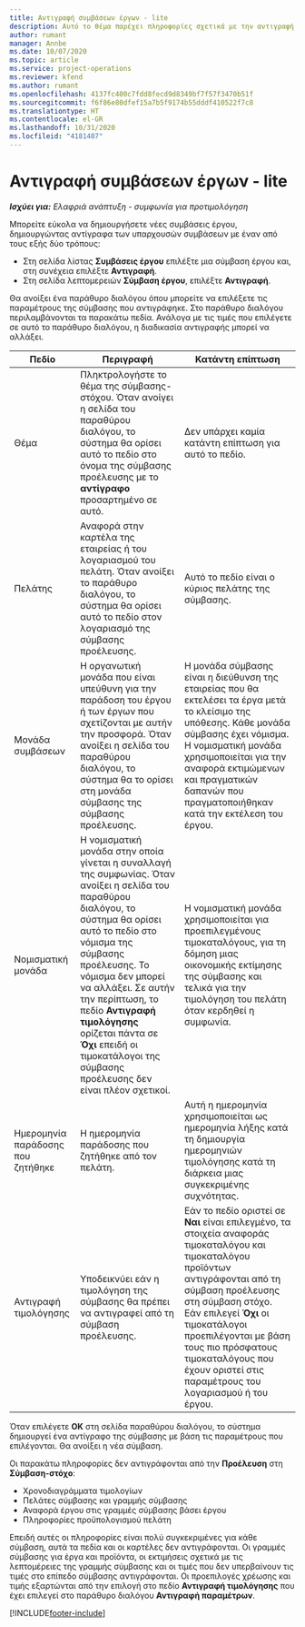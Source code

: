 ```yaml
---
title: Αντιγραφή συμβάσεων έργων - lite
description: Αυτό το θέμα παρέχει πληροφορίες σχετικά με την αντιγραφή συμβάσεων έργου στο Project Operations.
author: rumant
manager: Annbe
ms.date: 10/07/2020
ms.topic: article
ms.service: project-operations
ms.reviewer: kfend
ms.author: rumant
ms.openlocfilehash: 4137fc400c7fdd8fecd9d8349bf7f57f3470b51f
ms.sourcegitcommit: f6f86e80dfef15a7b5f9174b55dddf410522f7c8
ms.translationtype: HT
ms.contentlocale: el-GR
ms.lasthandoff: 10/31/2020
ms.locfileid: "4181407"
---
```

# <a name="copy-project-contracts---lite"></a>Αντιγραφή συμβάσεων έργων - lite

_**Ισχύει για:** Ελαφριά ανάπτυξη - συμφωνία για προτιμολόγηση_

Μπορείτε εύκολα να δημιουργήσετε νέες συμβάσεις έργου, δημιουργώντας αντίγραφα των υπαρχουσών συμβάσεων με έναν από τους εξής δύο τρόπους: 

  - Στη σελίδα λίστας **Συμβάσεις έργου** επιλέξτε μια σύμβαση έργου και, στη συνέχεια επιλέξτε **Αντιγραφή**.
  - Στη σελίδα λεπτομερειών **Σύμβαση έργου**, επιλέξτε **Αντιγραφή**.

Θα ανοίξει ένα παράθυρο διαλόγου όπου μπορείτε να επιλέξετε τις παραμέτρους της σύμβασης που αντιγράφηκε. Στο παράθυρο διαλόγου περιλαμβάνονται τα παρακάτω πεδία. Ανάλογα με τις τιμές που επιλέγετε σε αυτό το παράθυρο διαλόγου, η διαδικασία αντιγραφής μπορεί να αλλάξει.

| **Πεδίο** | **Περιγραφή** | **Κατάντη επίπτωση** |
| --- | --- | --- |
| Θέμα | Πληκτρολογήστε το θέμα της σύμβασης-στόχου. Όταν ανοίγει η σελίδα του παραθύρου διαλόγου, το σύστημα θα ορίσει αυτό το πεδίο στο όνομα της σύμβασης προέλευσης με το **αντίγραφο** προσαρτημένο σε αυτό. | Δεν υπάρχει καμία κατάντη επίπτωση για αυτό το πεδίο. |
| Πελάτης | Αναφορά στην καρτέλα της εταιρείας ή του λογαριασμού του πελάτη. Όταν ανοίξει το παράθυρο διαλόγου, το σύστημα θα ορίσει αυτό το πεδίο στον λογαριασμό της σύμβασης προέλευσης. | Αυτό το πεδίο είναι ο κύριος πελάτης της σύμβασης. |
| Μονάδα συμβάσεων | Η οργανωτική μονάδα που είναι υπεύθυνη για την παράδοση του έργου ή των έργων που σχετίζονται με αυτήν την προσφορά. Όταν ανοίξει η σελίδα του παραθύρου διαλόγου, το σύστημα θα το ορίσει στη μονάδα σύμβασης της σύμβασης προέλευσης. | Η μονάδα σύμβασης είναι η διεύθυνση της εταιρείας που θα εκτελέσει τα έργα μετά το κλείσιμο της υπόθεσης. Κάθε μονάδα σύμβασης έχει νόμισμα. Η νομισματική μονάδα χρησιμοποιείται για την αναφορά εκτιμώμενων και πραγματικών δαπανών που πραγματοποιήθηκαν κατά την εκτέλεση του έργου. |
| Νομισματική μονάδα | Η νομισματική μονάδα στην οποία γίνεται η συναλλαγή της συμφωνίας. Όταν ανοίξει η σελίδα του παραθύρου διαλόγου, το σύστημα θα ορίσει αυτό το πεδίο στο νόμισμα της σύμβασης προέλευσης. Το νόμισμα δεν μπορεί να αλλάξει. Σε αυτήν την περίπτωση, το πεδίο **Αντιγραφή τιμολόγησης** ορίζεται πάντα σε **Όχι** επειδή οι τιμοκατάλογοι της σύμβασης προέλευσης δεν είναι πλέον σχετικοί. | Η νομισματική μονάδα χρησιμοποιείται για προεπιλεγμένους τιμοκαταλόγους, για τη δόμηση μιας οικονομικής εκτίμησης της σύμβασης και τελικά για την τιμολόγηση του πελάτη όταν κερδηθεί η συμφωνία. |
| Ημερομηνία παράδοσης που ζητήθηκε | Η ημερομηνία παράδοσης που ζητήθηκε από τον πελάτη. | Αυτή η ημερομηνία χρησιμοποιείται ως ημερομηνία λήξης κατά τη δημιουργία ημερομηνιών τιμολόγησης κατά τη διάρκεια μιας συγκεκριμένης συχνότητας. |
| Αντιγραφή τιμολόγησης | Υποδεικνύει εάν η τιμολόγηση της σύμβασης θα πρέπει να αντιγραφεί από τη σύμβαση προέλευσης. | Εάν το πεδίο οριστεί σε **Ναι** είναι επιλεγμένο, τα στοιχεία αναφοράς τιμοκαταλόγου και τιμοκαταλόγου προϊόντων αντιγράφονται από τη σύμβαση προέλευσης στη σύμβαση στόχο. Εάν επιλεγεί **Όχι** οι τιμοκατάλογοι προεπιλέγονται με βάση τους πιο πρόσφατους τιμοκαταλόγους που έχουν οριστεί στις παραμέτρους του λογαριασμού ή του έργου. |

Όταν επιλέγετε **OK** στη σελίδα παραθύρου διαλόγου, το σύστημα δημιουργεί ένα αντίγραφο της σύμβασης με βάση τις παραμέτρους που επιλέγονται. Θα ανοίξει η νέα σύμβαση.

Οι παρακάτω πληροφορίες δεν αντιγράφονται από την **Προέλευση** στη **Σύμβαση-στόχο**:

  - Χρονοδιαγράμματα τιμολογίων
  - Πελάτες σύμβασης και γραμμής σύμβασης
  - Αναφορά έργου στις γραμμές σύμβασης βάσει έργου
  - Πληροφορίες προϋπολογισμού πελάτη

Επειδή αυτές οι πληροφορίες είναι πολύ συγκεκριμένες για κάθε σύμβαση, αυτά τα πεδία και οι καρτέλες δεν αντιγράφονται. Οι γραμμές σύμβασης για έργα και προϊόντα, οι εκτιμήσεις σχετικά με τις λεπτομέρειες της γραμμής σύμβασης και οι τιμές που δεν υπερβαίνουν τις τιμές στο επίπεδο σύμβασης αντιγράφονται. Οι προεπιλογές χρέωσης και τιμής εξαρτώνται από την επιλογή στο πεδίο **Αντιγραφή τιμολόγησης** που έχει επιλεγεί στο παράθυρο διαλόγου **Αντιγραφή παραμέτρων**.


[!INCLUDE[footer-include](../../includes/footer-banner.md)]